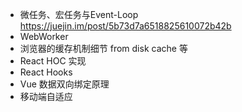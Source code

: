 * 微任务、宏任务与Event-Loop https://juejin.im/post/5b73d7a6518825610072b42b
* WebWorker
* 浏览器的缓存机制细节 from disk cache 等
* React HOC 实现
* React Hooks
* Vue 数据双向绑定原理
* 移动端自适应
